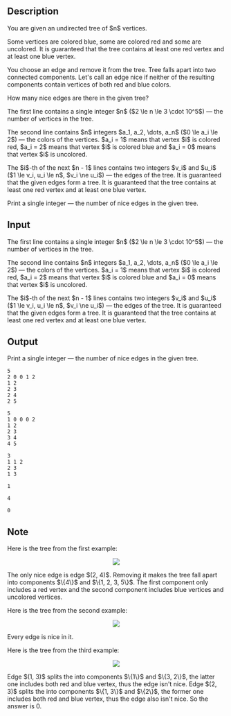 ## Description

<div><p>You are given an undirected tree of $n$ vertices. </p><p>Some vertices are colored blue, some are colored red and some are uncolored. It is guaranteed that the tree contains at least one red vertex and at least one blue vertex.</p><p>You choose an edge and remove it from the tree. Tree falls apart into two connected components. Let's call an edge <span class="tex-font-style-it">nice</span> if neither of the resulting components contain vertices of both red and blue colors.</p><p>How many <span class="tex-font-style-it">nice</span> edges are there in the given tree?</p></div><div class="input-specification"><p>The first line contains a single integer $n$ ($2 \le n \le 3 \cdot 10^5$) — the number of vertices in the tree.</p><p>The second line contains $n$ integers $a_1, a_2, \dots, a_n$ ($0 \le a_i \le 2$) — the colors of the vertices. $a_i = 1$ means that vertex $i$ is colored red, $a_i = 2$ means that vertex $i$ is colored blue and $a_i = 0$ means that vertex $i$ is uncolored.</p><p>The $i$-th of the next $n - 1$ lines contains two integers $v_i$ and $u_i$ ($1 \le v_i, u_i \le n$, $v_i \ne u_i$) — the edges of the tree. It is guaranteed that the given edges form a tree. It is guaranteed that the tree contains at least one red vertex and at least one blue vertex.</p></div><div class="output-specification"><p>Print a single integer — the number of <span class="tex-font-style-it">nice</span> edges in the given tree.</p></div>

## Input

<p>The first line contains a single integer $n$ ($2 \le n \le 3 \cdot 10^5$) — the number of vertices in the tree.</p><p>The second line contains $n$ integers $a_1, a_2, \dots, a_n$ ($0 \le a_i \le 2$) — the colors of the vertices. $a_i = 1$ means that vertex $i$ is colored red, $a_i = 2$ means that vertex $i$ is colored blue and $a_i = 0$ means that vertex $i$ is uncolored.</p><p>The $i$-th of the next $n - 1$ lines contains two integers $v_i$ and $u_i$ ($1 \le v_i, u_i \le n$, $v_i \ne u_i$) — the edges of the tree. It is guaranteed that the given edges form a tree. It is guaranteed that the tree contains at least one red vertex and at least one blue vertex.</p>

## Output

<p>Print a single integer — the number of <span class="tex-font-style-it">nice</span> edges in the given tree.</p>





```input1
5
2 0 0 1 2
1 2
2 3
2 4
2 5
```




```input2
5
1 0 0 0 2
1 2
2 3
3 4
4 5
```




```input3
3
1 1 2
2 3
1 3
```




```output1
1
```




```output2
4
```




```output3
0
```



## Note

<p>Here is the tree from the first example:</p><center> <img class="tex-graphics" src="file://q85BmwEY.png" style="max-width: 100.0%;max-height: 100.0%;"> </center><p>The only <span class="tex-font-style-it">nice</span> edge is edge $(2, 4)$. Removing it makes the tree fall apart into components $\{4\}$ and $\{1, 2, 3, 5\}$. The first component only includes a red vertex and the second component includes blue vertices and uncolored vertices.</p><p>Here is the tree from the second example:</p><center> <img class="tex-graphics" src="file://xnMU93PK.png" style="max-width: 100.0%;max-height: 100.0%;"> </center><p>Every edge is <span class="tex-font-style-it">nice</span> in it.</p><p>Here is the tree from the third example:</p><center> <img class="tex-graphics" src="file://sQRzuram.png" style="max-width: 100.0%;max-height: 100.0%;"> </center><p>Edge $(1, 3)$ splits the into components $\{1\}$ and $\{3, 2\}$, the latter one includes both red and blue vertex, thus the edge isn't <span class="tex-font-style-it">nice</span>. Edge $(2, 3)$ splits the into components $\{1, 3\}$ and $\{2\}$, the former one includes both red and blue vertex, thus the edge also isn't <span class="tex-font-style-it">nice</span>. So the answer is 0.</p>
